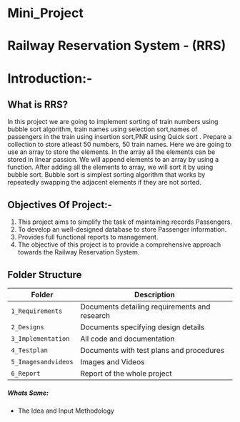 # Mini_Project
# Railway Reservation System - (RRS)

# Introduction:-

## What is RRS?
In this project we are going to implement sorting of train numbers using bubble sort algorithm, train names using selection sort,names of passengers 
in the train using insertion sort,PNR using Quick sort . Prepare a collection to store atleast 50 numbers, 50 train names. Here we are going to use 
an array to store the elements. In the array all the elements can be stored in linear passion. We will append elements to an array by using a function.
After adding all the elements to array, we will sort it by using bubble sort. Bubble sort is simplest sorting algorithm that works by repeatedly swapping 
the adjacent elements if they are not sorted. 


## Objectives Of Project:-

  1) This project aims to simplify the task of maintaining records Passengers.
  2) To develop an well-designed database to store Passenger information.
  3) Provides full functional reports to management.
  4) The objective of this project is to provide a comprehensive approach towards the Railway Reservation System. 



## Folder Structure
Folder             | Description
-------------------| -----------------------------------------
`1_Requirements`   | Documents detailing requirements and research
`2_Designs`         | Documents specifying design details
`3_Implementation` | All code and documentation
`4_Testplan`      | Documents with test plans and procedures
`5_Imagesandvideos`   | Images and Videos 
`6_Report`   | Report of the whole project

##### Whats Same: 
* The Idea and Input Methodology
